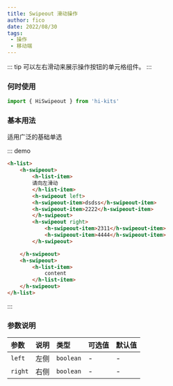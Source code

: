```yaml
---
title: Swipeout 滑动操作
author: fico
date: 2022/08/30
tags:
 - 操作
 - 移动端
---
```

::: tip
可以左右滑动来展示操作按钮的单元格组件。
:::
### 何时使用
```ts
import { HiSwipeout } from 'hi-kits'
```

### 基本用法

适用广泛的基础单选

::: demo
```html
<h-list>
    <h-swipeout>
        <h-list-item>
        请向左滑动
        </h-list-item>
        <h-swipeout left>
        <h-swipeout-item>dsdss</h-swipeout-item>
        <h-swipeout-item>2222</h-swipeout-item>
        </h-swipeout>
        <h-swipeout right>
            <h-swipeout-item>2311</h-swipeout-item>
            <h-swipeout-item>4444</h-swipeout-item>
        </h-swipeout>

    </h-swipeout>
    <h-swipeout>
        <h-list-item>
            content
        </h-list-item>
    </h-swipeout>
</h-list>
```
:::

### 参数说明

|参数|说明|类型|可选值|默认值
|:--|:--|:--|:-----|:---
| `left`| 左侧 |  `boolean` | - | -
| `right`| 右侧 |  `boolean` | - | -
